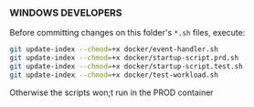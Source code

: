 ### WINDOWS DEVELOPERS

Before committing changes on this folder's `*.sh` files, execute:

```bash
git update-index --chmod=+x docker/event-handler.sh
git update-index --chmod=+x docker/startup-script.prd.sh
git update-index --chmod=+x docker/startup-script.test.sh
git update-index --chmod=+x docker/test-workload.sh
```

Otherwise the scripts won;t run in the PROD container